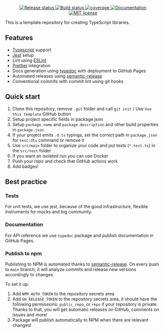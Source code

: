 <p align="center">
  <a href="https://github.com/hands-in/library-template-typescript/actions/workflows/release.yml">
      <img src="https://github.com/hands-in/library-template-typescript/actions/workflows/release.yml/badge.svg" alt="Release status">
  </a>
  <a href="https://github.com/hands-in/library-template-typescript/actions/workflows/build.yml">
    <img src="https://github.com/hands-in/library-template-typescript/actions/workflows/build.yml/badge.svg" alt="Build status">
  </a>
  <a href="https://hands-in.github.io/library-template-typescript/coverage/">
    <object data="https://hands-in.github.io/library-template-typescript/coverage/badges.svg" type="image/png">
      <img src="https://img.shields.io/badge/-Coverage_report-lightgrey" alt="coverage">
    </object>
  </a>
   <a href="https://hands-in.github.io/library-template-typescript/docs/">
     <img src="https://img.shields.io/badge/-Documentation-green" alt="Documentation">
   </a>
   <a href="https://opensource.org/licenses/MIT">
    <img src="https://img.shields.io/:license-mit-blue.svg" alt="MIT license">
  </a>
</p>
This is a template repository for creating TypeScript libraries.

## Features
* [Typescript](https://www.typescriptlang.org/) support
* [Jest](https://jestjs.io/) setup
* Lint using [ESLint](https://eslint.org/)
* [Prettier](https://prettier.io/) integration
* Docs generation using [typedoc](https://typedoc.org/) with deployment to GitHub Pages
* Automated releases using [semantic-release](https://github.com/semantic-release/semantic-release)
* Conventional commits with commit lint using git hooks

## Quick start
1. Clone this repository, remove `.git` folder and call `git init` / Use `Use this template` GitHub button
2. Setup project specific fields in package.json
3. Setup `package.name` and `package.description` and other build properties in `package.json`
4. If your project emits `.d.ts` typings, set the correct path in `package.json` for `test:dts` command or remove it 
5. Use `src/main` folder to organize your code and put tests (`*.test.ts`) in the `src/test` folder
6. If you want an isolated run you can use Docker
7. Push your repo and check that GitHub actions work
8. Add badges!

## Best practice

### Tests

For unit tests, we use jest, because of the good infrastructure, flexible instruments for mocks and big community.

### Documentation

For API reference we use `typedoc` package and publish documentation in GitHub Pages.

### Publish to npm

Publishing to NPM is automated thanks to [semantic-release](https://github.com/semantic-release/semantic-release).
On every push to `main` branch, it will analyze commits and release new versions accordingly to changes.

To set it up:

1. Add `NPM_AUTH_TOKEN` to the repository secrets area
2. Add `GH_RELEASE_TOKEN` to the repository secrets area, it should have the following permissions: `public_repo`, or `repo` if your repository is private.
   Thanks to that, you will get automatic releases on GitHub, comments on issues and more!
3. Package will publish automatically to NPM when there are relevant changes!

